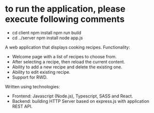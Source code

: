 # to run the application, please execute following comments
- cd client 
  npm install 
  npm run build 
- cd ../server 
  npm install 
  node app.js



A web application that displays cooking recipes.
Functionality:
- Welcome page with a list of recipes to choose from.
- After selecting a recipe, then reload the current content.
- Ability to add a new recipe and delete the existing one.
- Ability to edit existing recipe.
- Support for RWD.

Written using technologies:
- Frontend: Javascript (Node.js), Typescript, SASS and React.
- Backend: building HTTP Server based on express.js with application REST API. 
